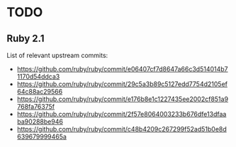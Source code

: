 TODO
====

Ruby 2.1
--------

List of relevant upstream commits:

  * https://github.com/ruby/ruby/commit/e06407cf7d8647a66c3d514014b71170d54ddca3
  * https://github.com/ruby/ruby/commit/29c5a3b89c5127edd7754d2105ef64c88ac29566
  * https://github.com/ruby/ruby/commit/e176b8e1c1227435ee2002cf851a9768fa76375f
  * https://github.com/ruby/ruby/commit/2f57e8064003233b676dfe13dfaaba90288be946
  * https://github.com/ruby/ruby/commit/c48b4209c267299f52ad51b0e8d639679999465a
